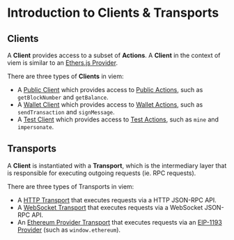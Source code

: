 # Introduction to Clients & Transports

## Clients

A **Client** provides access to a subset of **Actions**. A **Client** in the context of viem is similar to an [Ethers.js Provider](/TODO).

There are three types of **Clients** in viem:

- A [Public Client](/TODO) which provides access to [Public Actions](/TODO), such as `getBlockNumber` and `getBalance`. 
- A [Wallet Client](/TODO) which provides access to [Wallet Actions](/TODO), such as `sendTransaction` and `signMessage`.
- A [Test Client](/TODO) which provides access to [Test Actions](/TODO), such as `mine` and `impersonate`.

## Transports

A **Client** is instantiated with a **Transport**, which is the intermediary layer that is responsible for executing outgoing requests (ie. RPC requests).

There are three types of Transports in viem: 

- A [HTTP Transport](/TODO) that executes requests via a HTTP JSON-RPC API.
- A [WebSocket Transport](/TODO) that executes requests via a WebSocket JSON-RPC API.
- An [Ethereum Provider Transport](/TODO) that executes requests via an [EIP-1193 Provider](/TODO) (such as `window.ethereum`).